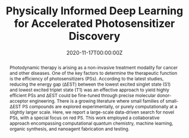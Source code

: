 ---
title: 'Physically Informed Deep Learning for Accelerated Photosensitizer Discovery'

# Authors
# If you created a profile for a user (e.g. the default `admin` user), write the username (folder name) here
# and it will be replaced with their full name and linked to their profile.
authors:
  - Jiali Li
  - Pengfei Cai
  - Shidang Xu
  - Bin Liu
  - Xiaonan Wang

# Author notes (optional)
author_notes:
  - 'Presenting Author'
  - ''
  - ''
  - ''
  - ''

date: '2020-11-17T00:00:00Z'
doi: 'https://aiche.confex.com/aiche/2020/meetingapp.cgi/Paper/605068'

# Schedule page publish date (NOT publication's date).
publishDate: '2020-11-17T00:00:00Z'

# Publication type.
# Accepts a single type but formatted as a YAML list (for Hugo requirements).
# Enter a publication type from the CSL standard.
publication_types: ['paper-conference']

# Publication name and optional abbreviated publication name.
publication: In *Virtual AIChE Annual Meeting*
publication_short: In *Virtual AIChE Meeting*

abstract: Photodynamic therapy is arising as a non-invasive treatment modality for cancer and other diseases. One of the key factors to determine the therapeutic function is the efficiency of photosensitizers (PSs). According to the latest studies, reducing the energy gap (ΔEST) between the lowest excited singlet state (S1) and lowest excited triplet state (T1) was an effective approach to yield highly efficient PSs and ΔEST could be fine-tuned through precise molecular donor-acceptor engineering. There is a growing literature where small families of small-ΔEST PS compounds are explored experimentally, or purely computationally at a slightly larger scale. Here, we report a large-scale data-driven search for novel PSs, with a special focus on red PS. This work employed a collaborative approach encompassing computational quantum chemistry, machine learning, organic synthesis, and nanoagent fabrication and testing.

# Summary. An optional shortened abstract.
summary: Photodynamic therapy is arising as a non-invasive treatment modality for cancer and other diseases. One of the key factors to determine the therapeutic function is the efficiency of photosensitizers (PSs). According to the latest studies, reducing the energy gap (ΔEST) between the lowest excited singlet state (S1) and lowest excited triplet state (T1) was an effective approach to yield highly efficient PSs and ΔEST could be fine-tuned through precise molecular donor-acceptor engineering. There is a growing literature where small families of small-ΔEST PS compounds are explored experimentally, or purely computationally at a slightly larger scale. Here, we report a large-scale data-driven search for novel PSs, with a special focus on red PS. This work employed a collaborative approach encompassing computational quantum chemistry, machine learning, organic synthesis, and nanoagent fabrication and testing.
tags: 
  - photodynamic therapy
  - deep learning
  - photosensitizers
  - quantum chemistry
  - AIChE

# Display this page in the Featured widget?
featured: true

# Custom links (uncomment lines below)
# links:
# - name: Custom Link
#   url: http://example.org

url_paper: 'https://aiche.confex.com/aiche/2020/meetingapp.cgi/Paper/605068'
url_pdf: ''
url_code: ''
url_dataset: ''
url_poster: ''
url_project: ''
url_slides: ''
url_source: ''
url_video: ''

# Featured image
# To use, add an image named `featured.jpg/png` to your page's folder.
# image:
#   caption: 'Image credit: [**Unsplash**](https://unsplash.com/photos/pLCdAaMFLTE)'
#   focal_point: ''
#   preview_only: false
---